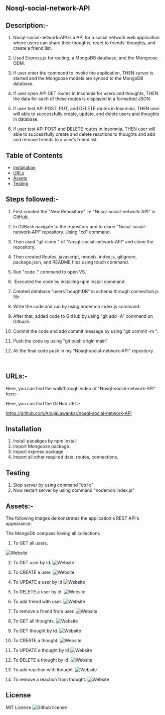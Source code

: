 ## Nosql-social-network-API


## Description:-

1.  Nosql-social-network-API is a API for a social network web application where users can share their thoughts, react to friends’ thoughts, and create a friend list.

2. Used Express.js for routing, a MongoDB database, and the Mongoose ODM.

3. If user enter the command to invoke the application,
THEN server is started and the Mongoose models are synced to the MongoDB database.

4. If user open API GET routes in Insomnia for users and thoughts,
THEN the data for each of these routes is displayed in a formatted JSON.

5. If user test API POST, PUT, and DELETE routes in Insomnia,
THEN user will able to successfully create, update, and delete users and thoughts in database.

6. If user test API POST and DELETE routes in Insomnia,
THEN user will able to successfully create and delete reactions to thoughts and add and remove friends to a user’s friend list.

## Table of Contents

 *  [Installation](#installation)
 *  [URLs](#URLs)
 *  [Assets](#Assets)
 *  [Testing](#testing)



## Steps followed:-

1. First created the "New Repository" i.e "Nosql-social-network-API" in GitHub.

2. In GitBash  navigate to the repository and  to clone "Nosql-social-network-API" repository. Using "cd" command.

3. Then used "git clone <ssh key>" of "Nosql-social-network-API" and clone the repository.

4. Then  created Routes, javascript, models, index.js, gitignore, package.json, and README files using touch command.

5. Run "code ." command to open VS.

6.  Executed the code by installing npm install command.

7. Created  database "usersThoughtDB" in schema through connection.js file

8. Write the code and run by using nodemon index.js command. 

9. After that, added code to GitHub by using "git add -A" command on Gitbash. 

10. Commit the code and add commit message by using "git commit -m <message>".

11. Push the code by using "git push origin main".

12. All the final code push in my "Nosql-social-network-API" repository.


 

## URLs:-
Here, you can find the walkthrough video of "Nosql-social-network-API" here:- 




Here, you can find the GitHub URL:-

https://github.com/AnujaLawankar/nosql-social-network-API


## Installation

1. Install pacakges by npm install
2. Import Mongoose package.
3. Import express package
4. Import all other required data, routes, connections.



## Testing

1. Stop server by using command "ctrl c"
2. Now restart server by using command "nodemon index.js"



## Assets:-

The following images demonstrates the application's REST API's appearance:

The MongoDb compass having all collections

1. To GET all users.

![Website](./assets/images/screeenshot1.png)


2. To GET user by id.
![Website](./assets/images/screeenshot2.png)

3. To CREATE a user.
![Website](./assets/images/screeenshot3.png)

4. To UPDATE a user by id
![Website](./assets/images/screeenshot4.png)

5. To DELETE a user by id.
![Website](./assets/images/screeenshot5.png)


6. To add friend with user.
![Website](./assets/images/screeenshot13.png)

7. To remove a friend from user.
![Website](./assets/images/screeenshot14.png)

8. To GET all thoughts.
![Website](./assets/images/screeenshot6.png)

9. To GET thought by id.
![Website](./assets/images/screeenshot7.png)

10. To CREATE a thought.
![Website](./assets/images/screeenshot8.png)

11. To UPDATE a thought by id
![Website](./assets/images/screeenshot9.png)

12. To DELETE a thought by id.
![Website](./assets/images/screeenshot10.png)

13. To add reaction with thought.
![Website](./assets/images/screeenshot11.png)

14. To remove a reaction from thought.
![Website](./assets/images/screeenshot12.png)




## License

 MIT  License  ![Github license](https://img.shields.io/badge/license-MIT-blue.svg)